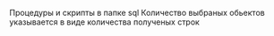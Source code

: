 Процедуры и скрипты в папке sql
Количество выбраных обьектов указывается в виде количества полученых строк
